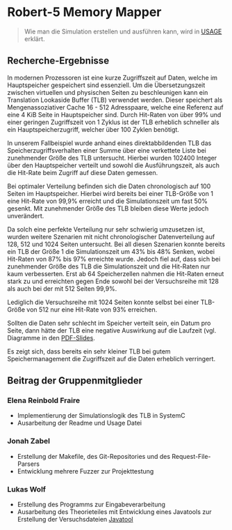 # Robert-5 Memory Mapper

> Wie man die Simulation erstellen und ausführen kann, wird in [USAGE](USAGE.md) erklärt.

## Recherche-Ergebnisse

In modernen Prozessoren ist eine kurze Zugriffszeit auf Daten, welche im Hauptspeicher gespeichert
sind essenziell. Um die Übersetzungszeit zwischen virtuellen und physischen Seiten zu beschleunigen 
kann ein Translation Lookaside Buffer (TLB) verwendet werden. Dieser speichert als
Mengenassoziativer Cache 16 - 512 Adresspaare, welche eine Referenz auf eine 4 KiB
Seite in Hauptspeicher sind. Durch Hit-Raten von über 99% und einer geringen Zugriffszeit von 1
Zyklus ist der TLB erheblich schneller als ein Hauptspeicherzugriff, welcher über 100 Zyklen
benötigt.

In unserem Fallbeispiel wurde anhand eines direktabbildenden TLB das Speicherzugriffsverhalten
einer Summe über eine verkettete Liste bei zunehmender Größe des TLB untersucht.
Hierbei wurden 102400 Integer über den Hauptspeicher verteilt und sowohl die Ausführungszeit, als
auch die Hit-Rate beim Zugriff auf diese Daten gemessen.

Bei optimaler Verteilung befinden sich die Daten chronologisch auf 100 Seiten im Hauptspeicher.
Hierbei wird bereits bei einer TLB-Größe von 1 eine Hit-Rate von 99,9% erreicht und die
Simulationszeit um fast 50% gesenkt. Mit zunehmender Größe des TLB bleiben diese Werte jedoch
unverändert.

Da solch eine perfekte Verteilung nur sehr schwierig umzusetzen ist, wurden weitere Szenarien mit
nicht chronologischer Datenverteilung auf 128, 512 und 1024 Seiten untersucht.
Bei all diesen Szenarien konnte bereits ein TLB der Größe 1 die Simulationszeit um 43% bis 48%
Senken, wobei Hit-Raten von 87% bis 97% erreichte wurde.
Jedoch fiel auf, dass sich bei zunehmender Größe des TLB die Simulationszeit und die Hit-Raten nur
kaum verbesserten. Erst ab 64 Speicherzellen nahmen die Hit-Raten erneut stark zu und erreichten
gegen Ende sowohl bei der Versuchsreihe mit 128 als auch bei der mit 512 Seiten 99,9%.

Lediglich die Versuchsreihe mit 1024 Seiten konnte selbst bei einer TLB-Größe von 512 nur eine Hit-Rate
von 93% erreichen.

Sollten die Daten sehr schlecht im Speicher verteilt sein, ein Datum pro Seite, dann hätte der TLB eine negative
Auswirkung auf die Laufzeit (vgl. Diagramme in den [PDF-Slides](Robert-5%20Memory%20Mapper.pdf).

Es zeigt sich, dass bereits ein sehr kleiner TLB bei gutem Speichermanagement die Zugriffszeit auf die Daten erheblich verringert.

## Beitrag der Gruppenmitglieder

### Elena Reinbold Fraire

* Implementierung der Simulationslogik des TLB in SystemC
* Ausarbeitung der Readme und Usage Datei

### Jonah Zabel

* Erstellung der Makefile, des Git-Repositories und des Request-File-Parsers
* Entwicklung mehrere Fuzzer zur Projekttestung

### Lukas Wolf

* Erstellung des Programms zur Eingabeverarbeitung
* Ausarbeitung des Theorieteiles mit Entwicklung eines Javatools zur Erstellung der
Versuchsdateien [Javatool](examples/Javatool/src/Main.java)
